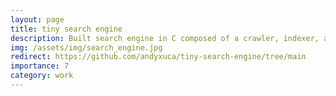 ```yaml
---
layout: page
title: tiny search engine
description: Built search engine in C composed of a crawler, indexer, and querier
img: /assets/img/search_engine.jpg
redirect: https://github.com/andyxuca/tiny-search-engine/tree/main
importance: 7
category: work
---
```

